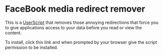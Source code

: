 # FaceBook media redirect remover

This is a [UserScript](http://en.wikipedia.org/wiki/Greasemonkey) that removes 
those annoying redirections that force you to give applications access to your data
before you read or view the content. 

To install, click this link and when prompted by your browser give the script
permission to be installed.